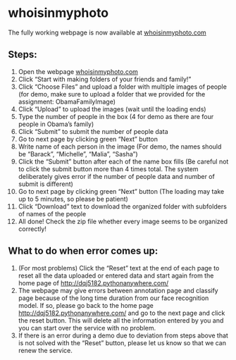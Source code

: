 # whoisinmyphoto

The fully working webpage is now available at [whoisinmyphoto.com](https://www.whoisinmyphoto.com)

## Steps:
1. Open the webpage [whoisinmyphoto.com](https://www.whoisinmyphoto.com)
2. Click “Start with making folders of your friends and family!”
3. Click “Choose Files” and upload a folder with multiple images of people (for demo, make sure to upload a folder that we provided for the assignment: ObamaFamilyImage)
4. Click “Upload” to upload the images (wait until the loading ends)
5. Type the number of people in the box (4 for demo as there are four people in Obama’s family)
6. Click “Submit” to submit the number of people data
7. Go to next page by clicking green “Next” button
8. Write name of each person in the image (For demo, the names should be “Barack”, “Michelle”, “Malia”, “Sasha”)
9. Click the “Submit” button after each of the name box fills (Be careful not to click the submit button more than 4 times total. The system deliberately gives error if the number of people data and number of submit is different)
10. Go to next page by clicking green “Next” button (The loading may take up to 5 minutes, so please be patient)
11. Click “Download” text to download the organized folder with subfolders of names of the people
12. All done! Check the zip file whether every image seems to be organized correctly!



## What to do when error comes up:
1. (For most problems) Click the “Reset” text at the end of each page to reset all the data uploaded or entered data and start again from the home page of http://dqj5182.pythonanywhere.com/
2. The webpage may give errors between annotation page and classify page because of the long time duration from our face recognition model. If so, please go back to the home page http://dqj5182.pythonanywhere.com/ and go to the next page and click the reset button. This will delete all the information entered by you and you can start over the service with no problem.
3. If there is an error during a demo due to deviation from steps above that is not solved with the “Reset” button, please let us know so that we can renew the service.
